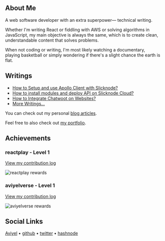 ## About Me

A web software developer with an extra superpower— technical writing.

Whether I'm writing React or fiddling with AWS or solving algorithms in JavaScript, my main objective is always the
same, which is to create clean, understandable content that solves problems.

When not coding or writing, I'm most likely watching a documentary, playing basketball or simply wondering if there's a slight
chance the earth is flat.


## Writings

* [How to Setup and use Apollo Client with Slicknode?](https://aviyel.com/post/3633)
* [How to install modules and deploy API on Slicknode Cloud?](https://aviyel.com/post/3309)
* [How to Integrate Chatwoot on Websites?](https://aviyel.com/post/2989)
* [More Writings...](https://aviyel.com/search?term=\*&uid=2915&root=blog)


You can check out my personal [blog articles](https://hashnode.com/@Captain-EO).

Feel free to also check out [my portfolio](https://emmanueleboh.vercel.app).

## Achievements

### reactplay - Level 1

[View my contribution log](https://aviyel.com/user/eoeboh/43/rewards?log)

![reactplay rewards](https://aviyel.com/assets/uploads/rewards/share/user/2915/readme/43.png)

### aviyelverse - Level 1

[View my contribution log](https://aviyel.com/user/eoeboh/54/rewards?log)

![aviyelverse rewards](https://aviyel.com/assets/uploads/rewards/share/user/2915/readme/54.png)

## Social Links
[Aviyel](https://aviyel.com/@eoeboh)  •  [github](https://github.com/EOEboh)  •  [twitter](https://twitter.com/eo_eboh)  •  [hashnode](https://hashnode.com/@Captain-EO)





